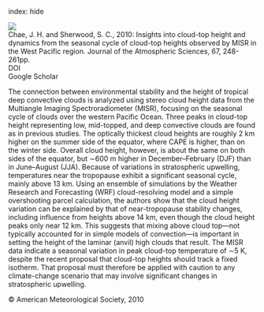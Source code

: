 index: hide

<div class="Citation">
    <div class="Citation-thumb CitationThumb-linked"  data-href="https://doi.org/10.1175/2009jas3099.1">
      <img src="https://static.claimspace.cloud/climate-study-static/refs/thumbs/7/Chae_and_Sherwood_2010-thumb.png" />
    </div>

  <div class="Citation-body">
    <div class="Citation-text">Chae, J. H. and Sherwood, S. C., 2010: Insights into cloud-top height and dynamics from the seasonal cycle of cloud-top heights observed by MISR in the West Pacific region. <span class="Article-journal">Journal of the Atmospheric Sciences, </span><span class="Article-volume">67, </span>248-261pp.</div>
    <div class="Citation-links">
      <div class="CitationLink" data-href="https://doi.org/10.1175/2009jas3099.1">
        <div class="CitationLink-icon CitationLink-Doi"></div>
        <div class="CitationLink-text">DOI</div>
      </div>
      <div class="CitationLink" data-href="https://scholar.google.com/scholar?q=10.1175/2009jas3099.1">
        <div class="CitationLink-icon CitationLink-Scholar"></div>
        <div class="CitationLink-text">Google Scholar</div>
      </div>
    </div>
  </div>
</div>

The connection between environmental stability and the height of tropical deep convective clouds is analyzed using stereo cloud height data from the Multiangle Imaging Spectroradiometer (MISR), focusing on the seasonal cycle of clouds over the western Pacific Ocean. Three peaks in cloud-top height representing low, mid-topped, and deep convective clouds are found as in previous studies. The optically thickest cloud heights are roughly 2 km higher on the summer side of the equator, where CAPE is higher, than on the winter side. Overall cloud height, however, is about the same on both sides of the equator, but ∼600 m higher in December–February (DJF) than in June–August (JJA). Because of variations in stratospheric upwelling, temperatures near the tropopause exhibit a significant seasonal cycle, mainly above 13 km. Using an ensemble of simulations by the Weather Research and Forecasting (WRF) cloud-resolving model and a simple overshooting parcel calculation, the authors show that the cloud height variation can be explained by that of near-tropopause stability changes, including influence from heights above 14 km, even though the cloud height peaks only near 12 km. This suggests that mixing above cloud top—not typically accounted for in simple models of convection—is important in setting the height of the laminar (anvil) high clouds that result. The MISR data indicate a seasonal variation in peak cloud-top temperature of ∼5 K, despite the recent proposal that cloud-top heights should track a fixed isotherm. That proposal must therefore be applied with caution to any climate-change scenario that may involve significant changes in stratospheric upwelling.

<div class="Citation-copy">
&copy; American Meteorological Society, 2010
</div>